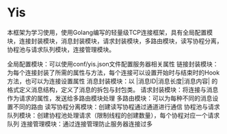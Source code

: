 # Yis

本框架为学习使用，使用Golang编写的轻量级TCP连接框架，具有全局配置模块，连接封装模块，消息封装模块，请求封装模块，多路由模块，读写协程分离，协程池与请求队列模块，连接管理模块。

全局配置模块：可以使用conf/yis.json文件配置服务器相关属性
链接封装模块：为每个连接封装了所需的属性与方法，每个连接可以设置开始时与结束时的Hook方法，也可以为连接设置属性
消息封装模块：以 |消息ID|消息长度|消息内容| 的格式定义消息结构，定义了消息的拆包与封包类。
请求封装模块：将连接与消息作为请求的属性，发送给多路由模块处理
多路由模块：可以为每种不同的消息设置不同的路由
读写协程分离模块：创建读写协程通过通道进行通信
协程池与请求队列模块：创建协程池处理请求（限制线程的创建数量），每个协程对应一个请求队列
连接管理模块：通过连接管理防止服务器连接过多


